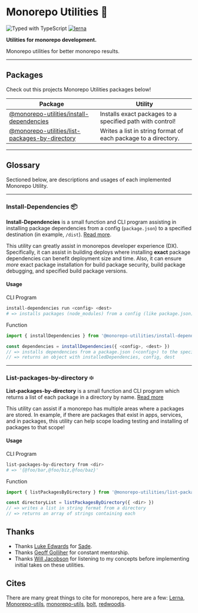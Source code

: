 # Monorepo Utilities 🧱

![Typed with TypeScript](https://flat.badgen.net/badge/icon/Typed?icon=typescript&label&labelColor=blue&color=555555)
[![lerna](https://img.shields.io/badge/maintained%20with-lerna-cc00ff.svg)](https://lerna.js.org/)

**Utilities for monorepo development.**

Monorepo utilities for better monorepo results.

---

## Packages

Check out this projects Monorepo Utilities packages below!

| Package                                                                                | Utility                                                        |
| -------------------------------------------------------------------------------------- | -------------------------------------------------------------- |
| [@monorepo-utilities/install-dependencies](/packages/install-dependencies)             | Installs exact packages to a specified path with control!      |
| [@monorepo-utilities/list-packages-by-directory](/packages/list-packages-by-directory) | Writes a list in string format of each package to a directory. |

---

## Glossary

Sectioned below, are descriptions and usages of each implemented Monorepo Utility.

---

### Install-Dependencies 📦

**Install-Dependencies** is a small function and CLI program assisting in installing package dependencies from a config (`package.json`) to a specified destination (in example, `/dist`). [Read more](/packages/install-dependencies#why).

This utility can greatly assist in monorepos developer experience (DX). Specifically, it can assist in building deploys where installing **exact** package dependencies can benefit deployment size and time. Also, it can ensure _more_ exact package installation for build package security, build package debugging, and specified build package versions.

#### Usage

CLI Program

```sh
install-dependencies run <config> <dest>
# => installs packages (node_modules) from a config (like package.json) to a specified path
```

Function

```typescript
import { installDependencies } from '@monorepo-utilities/install-dependencies'

const dependencies = installDependencies({ <config>, <dest> })
// => installs dependencies from a package.json (<config>) to the specified destination (<dest>)
// => returns an object with installedDependencies, config, dest
```

---

### List-packages-by-directory ፨

**List-packages-by-directory** is a small function and CLI program which returns a list of each package in a directory by name. [Read more](/packages/list-packages-by-directory#why)

This utility can assist if a monorepo has multiple areas where a packages are stored. In example, if there are packages that exist in apps, services, and in packages, this utility can help scope loading testing and installing of packages to that scope!

#### Usage

CLI Program

```sh
list-packages-by-directory from <dir>
# => '{@foo/bar,@foo/biz,@foo/baz}'
```

Function

```typescript
import { listPackagesByDirectory } from '@monorepo-utilities/list-packages-by-directory'

const directoryList = listPackagesByDirectory({ <dir> })
// => writes a list in string format from a directory
// => returns an array of strings containing each
```

## Thanks

- Thanks [Luke Edwards](https://github.com/lukeed) for [Sade](https://github.com/lukeed/sade).
- Thanks [Geoff Golliher](https://github.com/clyfar) for constant mentorship.
- Thanks [Will Jacobson](https://github.com/willzjacobson) for listening to my concepts before implementing initial takes on these utilities.

## Cites

There are many great things to cite for monorepos, here are a few: [Lerna](https://github.com/lerna/lerna), [Monorepo-utils](https://github.com/azu/monorepo-utils), [monorepo-utils](https://github.com/azu/monorepo-utils), [bolt](https://github.com/boltpkg/bolt), [redwoodjs](https://redwoodjs.com/).
